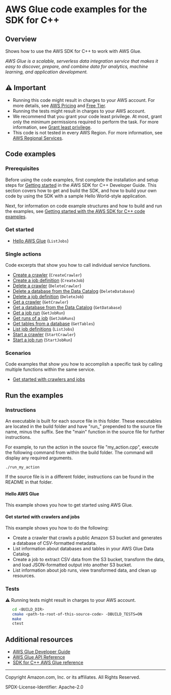 # AWS Glue code examples for the SDK for C++

## Overview

Shows how to use the AWS SDK for C++ to work with AWS Glue.

<!--custom.overview.start-->
<!--custom.overview.end-->

_AWS Glue is a scalable, serverless data integration service that makes it easy to discover, prepare, and combine data for analytics, machine learning, and application development._

## ⚠ Important

* Running this code might result in charges to your AWS account. For more details, see [AWS Pricing](https://aws.amazon.com/pricing/) and [Free Tier](https://aws.amazon.com/free/).
* Running the tests might result in charges to your AWS account.
* We recommend that you grant your code least privilege. At most, grant only the minimum permissions required to perform the task. For more information, see [Grant least privilege](https://docs.aws.amazon.com/IAM/latest/UserGuide/best-practices.html#grant-least-privilege).
* This code is not tested in every AWS Region. For more information, see [AWS Regional Services](https://aws.amazon.com/about-aws/global-infrastructure/regional-product-services).

<!--custom.important.start-->
<!--custom.important.end-->

## Code examples

### Prerequisites



Before using the code examples, first complete the installation and setup steps
for [Getting started](https://docs.aws.amazon.com/sdk-for-cpp/v1/developer-guide/getting-started.html) in the AWS SDK for
C++ Developer Guide.
This section covers how to get and build the SDK, and how to build your own code by using the SDK with a
sample Hello World-style application.

Next, for information on code example structures and how to build and run the examples, see [Getting started with the AWS SDK for C++ code examples](https://docs.aws.amazon.com/sdk-for-cpp/v1/developer-guide/getting-started-code-examples.html).


<!--custom.prerequisites.start-->
<!--custom.prerequisites.end-->

### Get started

- [Hello AWS Glue](hello_glue/CMakeLists.txt#L4) (`ListJobs`)


### Single actions

Code excerpts that show you how to call individual service functions.

- [Create a crawler](glue_getting_started_scenario.cpp#L181) (`CreateCrawler`)
- [Create a job definition](glue_getting_started_scenario.cpp#L364) (`CreateJob`)
- [Delete a crawler](glue_getting_started_scenario.cpp#L674) (`DeleteCrawler`)
- [Delete a database from the Data Catalog](glue_getting_started_scenario.cpp#L654) (`DeleteDatabase`)
- [Delete a job definition](glue_getting_started_scenario.cpp#L634) (`DeleteJob`)
- [Get a crawler](glue_getting_started_scenario.cpp#L210) (`GetCrawler`)
- [Get a database from the Data Catalog](glue_getting_started_scenario.cpp#L302) (`GetDatabase`)
- [Get a job run](glue_getting_started_scenario.cpp#L590) (`GetJobRun`)
- [Get runs of a job](glue_getting_started_scenario.cpp#L555) (`GetJobRuns`)
- [Get tables from a database](glue_getting_started_scenario.cpp#L327) (`GetTables`)
- [List job definitions](glue_getting_started_scenario.cpp#L524) (`ListJobs`)
- [Start a crawler](glue_getting_started_scenario.cpp#L235) (`StartCrawler`)
- [Start a job run](glue_getting_started_scenario.cpp#L394) (`StartJobRun`)

### Scenarios

Code examples that show you how to accomplish a specific task by calling multiple
functions within the same service.

- [Get started with crawlers and jobs](glue_getting_started_scenario.cpp)


<!--custom.examples.start-->
<!--custom.examples.end-->

## Run the examples

### Instructions

An executable is built for each source file in this folder. These executables are located in the build folder and have
"run_" prepended to the source file name, minus the suffix. See the "main" function in the source file for further instructions.

For example, to run the action in the source file "my_action.cpp", execute the following command from within the build folder. The command
will display any required arguments.

```
./run_my_action
```

If the source file is in a different folder, instructions can be found in the README in that
folder.

<!--custom.instructions.start-->
<!--custom.instructions.end-->

#### Hello AWS Glue

This example shows you how to get started using AWS Glue.



#### Get started with crawlers and jobs

This example shows you how to do the following:

- Create a crawler that crawls a public Amazon S3 bucket and generates a database of CSV-formatted metadata.
- List information about databases and tables in your AWS Glue Data Catalog.
- Create a job to extract CSV data from the S3 bucket, transform the data, and load JSON-formatted output into another S3 bucket.
- List information about job runs, view transformed data, and clean up resources.

<!--custom.scenario_prereqs.glue_Scenario_GetStartedCrawlersJobs.start-->
<!--custom.scenario_prereqs.glue_Scenario_GetStartedCrawlersJobs.end-->


<!--custom.scenarios.glue_Scenario_GetStartedCrawlersJobs.start-->
<!--custom.scenarios.glue_Scenario_GetStartedCrawlersJobs.end-->

### Tests

⚠ Running tests might result in charges to your AWS account.



```sh
   cd <BUILD_DIR>
   cmake <path-to-root-of-this-source-code> -DBUILD_TESTS=ON
   make
   ctest
```


<!--custom.tests.start-->
<!--custom.tests.end-->

## Additional resources

- [AWS Glue Developer Guide](https://docs.aws.amazon.com/glue/latest/dg/what-is-glue.html)
- [AWS Glue API Reference](https://docs.aws.amazon.com/glue/latest/dg/aws-glue-api.html)
- [SDK for C++ AWS Glue reference](https://sdk.amazonaws.com/cpp/api/LATEST/aws-cpp-sdk-glue/html/annotated.html)

<!--custom.resources.start-->
<!--custom.resources.end-->

---

Copyright Amazon.com, Inc. or its affiliates. All Rights Reserved.

SPDX-License-Identifier: Apache-2.0